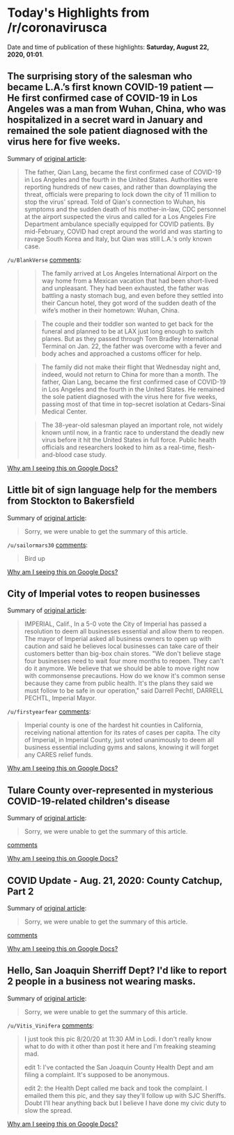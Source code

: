 # Today's Highlights from /r/coronavirusca

Date and time of publication of these highlights: **Saturday, August 22, 2020, 01:01**.

## The surprising story of the salesman who became L.A.’s first known COVID-19 patient — He first confirmed case of COVID-19 in Los Angeles was a man from Wuhan, China, who was hospitalized in a secret ward in January and remained the sole patient diagnosed with the virus here for five weeks.

Summary of [original article](https://www.latimes.com/world-nation/story/2020-08-21/surprising-tale-first-la-covid-19-case):

> The father, Qian Lang, became the first confirmed case of COVID-19 in Los Angeles and the fourth in the United States. Authorities were reporting hundreds of new cases, and rather than downplaying the threat, officials were preparing to lock down the city of 11 million to stop the virus' spread. Told of Qian's connection to Wuhan, his symptoms and the sudden death of his mother-in-law, CDC personnel at the airport suspected the virus and called for a Los Angeles Fire Department ambulance specially equipped for COVID patients. By mid-February, COVID had crept around the world and was starting to ravage South Korea and Italy, but Qian was still L.A.'s only known case.

`/u/BlankVerse` [comments](https://www.reddit.com/r/CoronavirusCA/comments/ie3sb3/the_surprising_story_of_the_salesman_who_became/):

> > The family arrived at Los Angeles International Airport on the way home from a Mexican vacation that had been short-lived and unpleasant. They had been exhausted, the father was battling a nasty stomach bug, and even before they settled into their Cancun hotel, they got word of the sudden death of the wife’s mother in their hometown: Wuhan, China.
> 
> > The couple and their toddler son wanted to get back for the funeral and planned to be at LAX just long enough to switch planes. But as they passed through Tom Bradley International Terminal on Jan. 22, the father was overcome with a fever and body aches and approached a customs officer for help.
> 
> > The family did not make their flight that Wednesday night and, indeed, would not return to China for more than a month. The father, Qian Lang, became the first confirmed case of COVID-19 in Los Angeles and the fourth in the United States. He remained the sole patient diagnosed with the virus here for five weeks, passing most of that time in top-secret isolation at Cedars-Sinai Medical Center.
> 
> > The 38-year-old salesman played an important role, not widely known until now, in a frantic race to understand the deadly new virus before it hit the United States in full force. Public health officials and researchers looked to him as a real-time, flesh-and-blood case study.

[Why am I seeing this on Google Docs?](https://docs.google.com/document/d/1Dc6We63vOXIZsc0op-Bt4abqkYjXzOigalQqFxmvvbM/edit?usp=sharing)

## Little bit of sign language help for the members from Stockton to Bakersfield

Summary of [original article](https://v.redd.it/wmupo5pewgi51):

> Sorry, we were unable to get the summary of this article.

`/u/sailormars30` [comments](https://www.reddit.com/r/CoronavirusCA/comments/ieasp7/little_bit_of_sign_language_help_for_the_members/):

> Bird up

[Why am I seeing this on Google Docs?](https://docs.google.com/document/d/1Dc6We63vOXIZsc0op-Bt4abqkYjXzOigalQqFxmvvbM/edit?usp=sharing)

## City of Imperial votes to reopen businesses

Summary of [original article](https://kyma.com/news/2020/08/21/city-of-imperial-votes-to-reopen-businesses/):

> IMPERIAL, Calif., In a 5-0 vote the City of Imperial has passed a resolution to deem all businesses essential and allow them to reopen. The mayor of Imperial asked all business owners to open up with caution and said he believes local businesses can take care of their customers better than big-box chain stores. "We don't believe stage four businesses need to wait four more months to reopen. They can't do it anymore. We believe that we should be able to move right now with commonsense precautions. How do we know it's common sense because they came from public health. It's the plans they said we must follow to be safe in our operation," said Darrell Pechtl, DARRELL PECHTL, Imperial Mayor.

`/u/firstyearfear` [comments](https://www.reddit.com/r/CoronavirusCA/comments/iebtnq/city_of_imperial_votes_to_reopen_businesses/):

> Imperial county is one of the hardest hit counties in California, receiving national attention for its rates of cases per capita. The city of Imperial, in Imperial County, just voted unanimously to deem all business essential including gyms and salons, knowing it will forget any CARES relief funds.

[Why am I seeing this on Google Docs?](https://docs.google.com/document/d/1Dc6We63vOXIZsc0op-Bt4abqkYjXzOigalQqFxmvvbM/edit?usp=sharing)

## Tulare County over-represented in mysterious COVID-19-related children's disease

Summary of [original article](https://www.visaliatimesdelta.com/story/news/2020/08/21/tulare-county-over-represented-covid-19-related-childrens-disease/3411241001/):

> Sorry, we were unable to get the summary of this article.

[comments](https://www.reddit.com/r/CoronavirusCA/comments/ie82nn/tulare_county_overrepresented_in_mysterious/)

[Why am I seeing this on Google Docs?](https://docs.google.com/document/d/1Dc6We63vOXIZsc0op-Bt4abqkYjXzOigalQqFxmvvbM/edit?usp=sharing)

## COVID Update - Aug. 21, 2020: County Catchup, Part 2

Summary of [original article](/r/LosAngeles/comments/ie9o3n/covid_update_aug_21_2020_county_catchup_part_2/):

> Sorry, we were unable to get the summary of this article.

[comments](https://www.reddit.com/r/CoronavirusCA/comments/ie9o8f/covid_update_aug_21_2020_county_catchup_part_2/)

[Why am I seeing this on Google Docs?](https://docs.google.com/document/d/1Dc6We63vOXIZsc0op-Bt4abqkYjXzOigalQqFxmvvbM/edit?usp=sharing)

## Hello, San Joaquin Sherriff Dept? I'd like to report 2 people in a business not wearing masks.

Summary of [original article](https://imgur.com/GA0THgI):

> Sorry, we were unable to get the summary of this article.

`/u/Vitis_Vinifera` [comments](https://www.reddit.com/r/CoronavirusCA/comments/idgg9m/hello_san_joaquin_sherriff_dept_id_like_to_report/):

> I just took this pic 8/20/20 at 11:30 AM in Lodi.  I don't really know what to do with it other than post it here and I'm freaking steaming mad.
> 
> edit 1: I've contacted the San Joaquin County Health Dept and am filing a complaint.  It's supposed to be anonymous.
> 
> edit 2: the Health Dept called me back and took the complaint.  I emailed them this pic, and they say they'll follow up with SJC Sheriffs.  Doubt I'll hear anything back but I believe I have done my civic duty to slow the spread.

[Why am I seeing this on Google Docs?](https://docs.google.com/document/d/1Dc6We63vOXIZsc0op-Bt4abqkYjXzOigalQqFxmvvbM/edit?usp=sharing)

